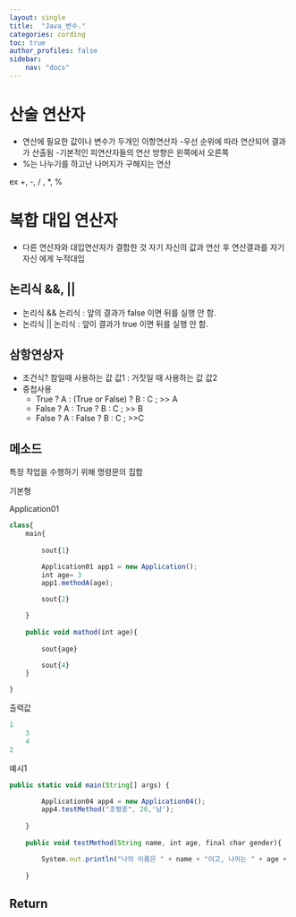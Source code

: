 ```yaml
---
layout: single
title:  "Java_변수."
categories: cording
toc: true
author_profiles: false
sidebar:
    nav: "docs"
---
```


# **산술 연산자**

- 연산에 필요한 값이나 변수가 두개인 이항연산자 -우선 순위에 따라 연산되어 결과가 산출됨 -기본적인 피연산자들의 연산 방향은 왼쪽에서 오른쪽
- %는 나누기를 하고난 나머지가 구해지는 연산

ex +, -, / , *, %

# 복합 대입 연산자

- 다른 연산자와 대입연산자가 결합한 것 자기 자신의 값과 연산 후 연산결과를 자기자신 에게 누적대입

## 논리식 &&, ||

- 논리식 && 논리식 : 앞의 결과가 false 이면 뒤를 실행 안 함.
- 논리식 || 논리식 : 앞이 결과가 true 이면 뒤를 실행 안 함.

## 삼항연상자

- 조건식? 참일때 사용하는 값 값1 : 거짓일 때 사용하는 값 값2
- 중첩사용
  - True ? A : (True or False) ? B : C ; >> A
  - False ? A : True ? B : C ; >> B
  - False ? A : False ? B : C ; >>C

## 메소드

특정 작업을 수행하기 위해 명령문의 집합

기본형

Application01

```jsx
class{
	main{
		
		sout{1}

		Application01 app1 = new Application();
		int age= 3
		app1.methodA(age);

		sout{2}

	}
	
	public void mathod(int age){
		
		sout{age}

		sout{4}
	}

}
```

출력값

```jsx
1
	3
	4
2
```

예시1

```jsx
public static void main(String[] args) {

        Application04 app4 = new Application04();
        app4.testMethod("조평훈", 20,'남');
        
    }
    
    public void testMethod(String name, int age, final char gender){

        System.out.println("나의 이름은 " + name + "이고, 나이는 " + age + "성별은 " + gender + "입니다." );
        
    }
```

## Return